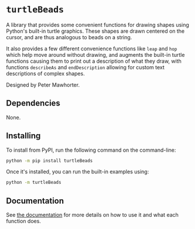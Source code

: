 # `turtleBeads`

A library that provides some convenient functions for drawing shapes
using Python's built-in turtle graphics. These shapes are drawn centered
on the cursor, and are thus analogous to beads on a string.

It also provides a few different convenience functions like `leap` and
`hop` which help move around without drawing, and augments the built-in
turtle functions causing them to print out a description of what they
draw, with functions `describeAs` and `endDescription` allowing for
custom text descriptions of complex shapes.

Designed by Peter Mawhorter.


## Dependencies

None.


## Installing

To install from PyPI, run the following command on the command-line:

```sh
python -m pip install turtleBeads
```

Once it's installed, you can run the built-in examples using:

```sh
python -m turtleBeads
```

## Documentation

See [the
documentation](https://cs.wellesley.edu/~pmwh/turtleBeads/docs/turtleBeads)
for more details on how to use it and what each function does.
